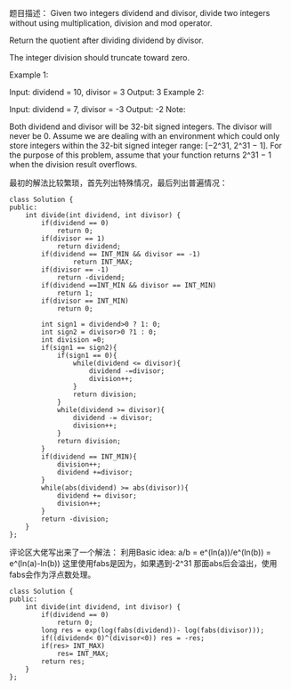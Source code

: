 题目描述：
Given two integers dividend and divisor, divide two integers without using multiplication, division and mod operator.

Return the quotient after dividing dividend by divisor.

The integer division should truncate toward zero.

Example 1:

Input: dividend = 10, divisor = 3
Output: 3
Example 2:

Input: dividend = 7, divisor = -3
Output: -2
Note:

Both dividend and divisor will be 32-bit signed integers.
The divisor will never be 0.
Assume we are dealing with an environment which could only store integers within the 32-bit signed integer range: [−2^31,  2^31 − 1].
For the purpose of this problem, assume that your function returns 2^31 − 1 when the division result overflows.

最初的解法比较繁琐，首先列出特殊情况，最后列出普遍情况：
```
class Solution {
public:
    int divide(int dividend, int divisor) {
        if(dividend == 0)
            return 0;
        if(divisor == 1)
            return dividend;
        if(dividend == INT_MIN && divisor == -1)
                return INT_MAX;
        if(divisor == -1)
            return -dividend;
        if(dividend ==INT_MIN && divisor == INT_MIN)
            return 1;
        if(divisor == INT_MIN)
            return 0;
        
        int sign1 = dividend>0 ? 1: 0;
        int sign2 = divisor>0 ?1 : 0;
        int division =0;
        if(sign1 == sign2){
            if(sign1 == 0){
                while(dividend <= divisor){
                    dividend -=divisor;
                    division++;
                }
                return division;
            }
            while(dividend >= divisor){
                dividend -= divisor;
                division++;
            }
            return division;
        }
        if(dividend == INT_MIN){
            division++;
            dividend +=divisor;
        }
        while(abs(dividend) >= abs(divisor)){
            dividend += divisor;
            division++;
        }
        return -division;
    }
};
```

评论区大佬写出来了一个解法：
利用Basic idea: a/b = e^(ln(a))/e^(ln(b)) = e^(ln(a)-ln(b))
这里使用fabs是因为，如果遇到-2^31 那面abs后会溢出，使用fabs会作为浮点数处理。
```
class Solution {
public:
    int divide(int dividend, int divisor) {
        if(dividend == 0)
            return 0;
        long res = exp(log(fabs(dividend))- log(fabs(divisor)));
        if((dividend< 0)^(divisor<0)) res = -res;
        if(res> INT_MAX)
            res= INT_MAX;
        return res;
    }
};
```


